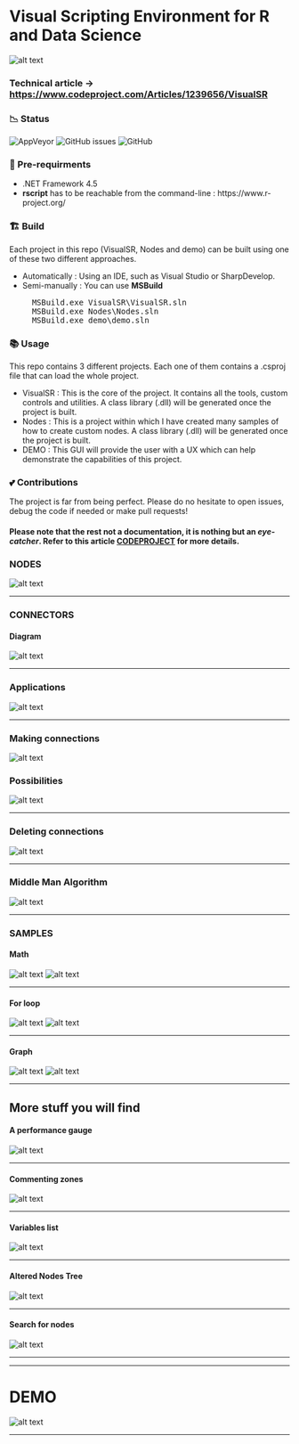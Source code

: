 # Visual Scripting Environment for R and Data Science
![alt text](https://github.com/alaabenfatma/VisualSR/blob/master/Resources/splash.gif "SPLASH")

### Technical article -> https://www.codeproject.com/Articles/1239656/VisualSR

### 📉 Status
![AppVeyor](https://img.shields.io/appveyor/build/alaabenfatma/visualsr?style=plastic)
![GitHub issues](https://img.shields.io/github/issues/alaabenfatma/visualsr)
![GitHub](https://img.shields.io/github/license/alaabenfatma/visualsr)

### 🔧 Pre-requirments
<ul>
  <li>.NET Framework 4.5</li>
  <li><b>rscript</b> has to be reachable from the command-line : https://www.r-project.org/</il>
</ul>

### 🏗️ Build 

Each project in this repo (VisualSR, Nodes and demo) can be built using one of these two different approaches.
<ul>
  <li>Automatically : Using an IDE, such as Visual Studio or SharpDevelop.</li>
  <li>Semi-manually : You can use <b>MSBuild</b></li>
    
<pre class="brush: python">
  MSBuild.exe VisualSR\VisualSR.sln
  MSBuild.exe Nodes\Nodes.sln
  MSBuild.exe demo\demo.sln
</pre>
  
</ul> 

### 📚 Usage
This repo contains 3 different projects. Each one of them contains a .csproj file that can load the whole project.
<ul>
  <li>VisualSR : This is the core of the project. It contains all the tools, custom controls and utilities. A class library (.dll) will be generated once the project is built.</li>
  <li>Nodes : This is a project within which I have created many samples of how to create custom nodes. A class library (.dll) will be generated once the project is built.</li>
  <li>DEMO : This GUI will provide the user with a UX which can help demonstrate the capabilities of this project.</li>
</ul> 

### 💕 Contributions
The project is far from being perfect. Please do no hesitate to open issues, debug the code if needed or make pull requests!

#### Please note that the rest not a documentation, it is nothing but an *eye-catcher*. Refer to this article [CODEPROJECT](https://www.codeproject.com/Articles/1239656/VisualSR) for more details.




### NODES

![alt text](https://github.com/alaabenfatma/VisualSR/blob/master/Resources/nodes.png "SPLASH")
<hr/> 

### CONNECTORS

#### Diagram

![alt text](https://github.com/alaabenfatma/VisualSR/blob/master/Resources/connectors_diag.png "SPLASH")
<hr/> 

### Applications

![alt text](https://github.com/alaabenfatma/VisualSR/blob/master/Resources/Conn_full.gif "SPLASH")
<hr/> 

### Making connections

![alt text](https://github.com/alaabenfatma/VisualSR/blob/master/Resources/ob_link_simple.gif "SPLASH")

### Possibilities

![alt text](https://github.com/alaabenfatma/VisualSR/blob/master/Resources/ob_link_poss.gif "SPLASH")
<hr/> 

### Deleting connections

![alt text](https://github.com/alaabenfatma/VisualSR/blob/master/Resources/delete.gif "SPLASH")

<hr/> 

### Middle Man Algorithm

![alt text](https://github.com/alaabenfatma/VisualSR/blob/master/Resources/MM.gif "SPLASH")
<hr/> 


### SAMPLES

#### Math

![alt text](https://github.com/alaabenfatma/VisualSR/blob/master/Resources/v_formula.png "SPLASH")
![alt text](https://github.com/alaabenfatma/VisualSR/blob/master/Resources/v_form_graph.png "SPLASH")
<hr/> 


#### For loop

![alt text](https://github.com/alaabenfatma/VisualSR/blob/master/Resources/for.png "SPLASH")
![alt text](https://github.com/alaabenfatma/VisualSR/blob/master/Resources/for_console.png "SPLASH")
<hr/> 

#### Graph

![alt text](https://github.com/alaabenfatma/VisualSR/blob/master/Resources/code1.png "SPLASH")
![alt text](https://github.com/alaabenfatma/VisualSR/blob/master/Resources/code2.png "SPLASH")
<hr/> 

## More stuff you will find 

#### A performance gauge

![alt text](https://github.com/alaabenfatma/VisualSR/blob/master/Resources/Gauge_Perform.gif "SPLASH")
<hr/> 

#### Commenting zones

![alt text](https://github.com/alaabenfatma/VisualSR/blob/master/Resources/comment1.png "SPLASH")
<hr/> 

#### Variables list

![alt text](https://github.com/alaabenfatma/VisualSR/blob/master/Resources/var_drag_drop.gif "SPLASH")
<hr/> 

#### Altered Nodes Tree

![alt text](https://github.com/alaabenfatma/VisualSR/blob/master/Resources/Tree_Nodes_Altered.gif  "SPLASH")
<hr/> 
 

#### Search for nodes

![alt text](https://github.com/alaabenfatma/VisualSR/blob/master/Resources/GoNode.gif  "SPLASH")
<hr/> 
<hr/> 

# DEMO
![alt text](https://github.com/alaabenfatma/VisualSR/blob/master/Resources/demo.png  "SPLASH")
<hr/> 
